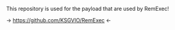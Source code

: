 This repository is used for the payload that are used by RemExec!       


-> https://github.com/KSGVIO/RemExec <-
